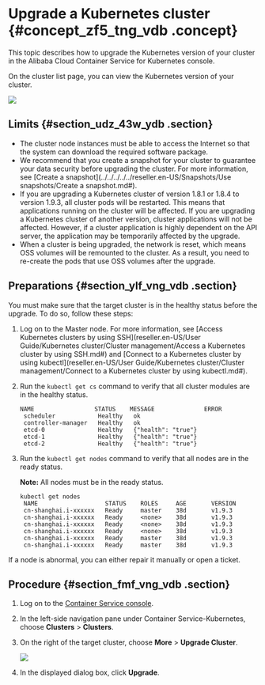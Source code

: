 # Upgrade a Kubernetes cluster {#concept_zf5_tng_vdb .concept}

This topic describes how to upgrade the Kubernetes version of your cluster in the Alibaba Cloud Container Service for Kubernetes console.

On the cluster list page, you can view the Kubernetes version of your cluster.

![](http://static-aliyun-doc.oss-cn-hangzhou.aliyuncs.com/assets/img/16648/155228647110891_en-US.png)

## Limits {#section_udz_43w_ydb .section}

-   The cluster node instances must be able to access the Internet so that the system can download the required software package.
-   We recommend that you create a snapshot for your cluster to guarantee your data security before upgrading the cluster. For more information, see [Create a snapshot](../../../../../reseller.en-US/Snapshots/Use snapshots/Create a snapshot.md#).
-   If you are upgrading a Kubernetes cluster of version 1.8.1 or 1.8.4 to version 1.9.3, all cluster pods will be restarted. This means that applications running on the cluster will be affected. If you are upgrading a Kubernetes cluster of another version, cluster applications will not be affected. However, if a cluster application is highly dependent on the API server, the application may be temporarily affected by the upgrade.
-   When a cluster is being upgraded, the network is reset, which means OSS volumes will be remounted to the cluster. As a result, you need to re-create the pods that use OSS volumes after the upgrade.

## Preparations {#section_ylf_vng_vdb .section}

You must make sure that the target cluster is in the healthy status before the upgrade. To do so, follow these steps:

1.  Log on to the Master node. For more information, see [Access Kubernetes clusters by using SSH](reseller.en-US/User Guide/Kubernetes cluster/Cluster management/Access a Kubernetes cluster by using SSH.md#) and [Connect to a Kubernetes cluster by using kubectl](reseller.en-US/User Guide/Kubernetes cluster/Cluster management/Connect to a Kubernetes cluster by using kubectl.md#).
2.  Run the `kubectl get cs` command to verify that all cluster modules are in the healthy status.

    ```
    NAME                 STATUS    MESSAGE              ERROR
     scheduler            Healthy   ok
     controller-manager   Healthy   ok
     etcd-0               Healthy   {"health": "true"}
     etcd-1               Healthy   {"health": "true"}
     etcd-2               Healthy   {"health": "true"}
    ```

3.  Run the `kubectl get nodes` command to verify that all nodes are in the ready status.

    **Note:** All nodes must be in the ready status.

    ```
    kubectl get nodes
     NAME                   STATUS    ROLES     AGE       VERSION
     cn-shanghai.i-xxxxxx   Ready     master    38d       v1.9.3
     cn-shanghai.i-xxxxxx   Ready     <none>    38d       v1.9.3
     cn-shanghai.i-xxxxxx   Ready     <none>    38d       v1.9.3
     cn-shanghai.i-xxxxxx   Ready     <none>    38d       v1.9.3
     cn-shanghai.i-xxxxxx   Ready     master    38d       v1.9.3
     cn-shanghai.i-xxxxxx   Ready     master    38d       v1.9.3
    ```


If a node is abnormal, you can either repair it manually or open a ticket.

## Procedure {#section_fmf_vng_vdb .section}

1.  Log on to the [Container Service console](https://partners-intl.console.aliyun.com/#/cs).
2.  In the left-side navigation pane under Container Service-Kubernetes, choose **Clusters** \> **Clusters**.
3.  On the right of the target cluster, choose **More** \> **Upgrade Cluster**.

    ![](http://static-aliyun-doc.oss-cn-hangzhou.aliyuncs.com/assets/img/16648/155228647139655_en-US.png)

4.  In the displayed dialog box, click **Upgrade**.

